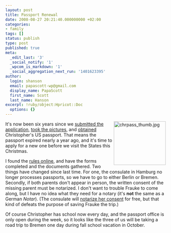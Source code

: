 ```yaml
---
layout: post
title: Passport Renewal
date: 2008-08-27 20:21:40.000000000 +02:00
categories:
- family
tags: []
status: publish
type: post
published: true
meta:
  _edit_last: '3'
  _social_notify: '1'
  _wpcom_is_markdown: '1'
  _social_aggregation_next_run: '1401623395'
author:
  login: shanson
  email: papascott-wp@gmail.com
  display_name: PapaScott
  first_name: Scott
  last_name: Hanson
excerpt: !ruby/object:Hpricot::Doc
  options: {}
---
```

<p><a href="http://www.papascott.de/archives/2002/11/02/one-of-us-now/"><img src="http://www.papascott.de/wordpress/wp-content/uploads/2008/08/chrpass-thumb.jpg" alt="chrpass_thumb.jpg" border="0" width="163" height="137" align="right" /></a>It's now been six years since we <a href="http://www.papascott.de/archives/2002/10/02/our-visit-to-the-consulate/">submitted the application</a>, <a href="http://www.papascott.de/archives/2002/10/15/pictures-for-the-passport/">took the pictures</a>, and <a href="http://www.papascott.de/archives/2002/11/02/one-of-us-now/">obtained</a> Christopher's US passport. That means the passport expired nearly a year ago, and it's time to apply for a new one before we visit the States this Christmas.</p>
<p>I found the <a href="http://germany.usembassy.gov/germany/services/passport_issuance.html">rules online</a>, and have the forms completed and the documents gathered. Two things have changed since last time. For one, the consulate in Hamburg no longer processes passports, so we have to go to either Berlin or Bremen. Secondly, if both parents don't appear in person, the written consent of the missing parent must be notarized. I don't want to trouble Frauke to come along, but I have no idea what they need for a notary (it's <strong>not</strong> the same as a German <em>Notar</em>).  (The consulate will <a href="http://germany.usembassy.gov/germany/services/notarial_services.html">notarize her consent</a> for free, but that kind of defeats the purpose of saving Frauke the trip.)</p>
<p>Of course Christopher has school now every day, and the passport office is only open during the week, so it looks like the three of us will be taking a road trip to Bremen one day during fall school vacation in October.</p>
